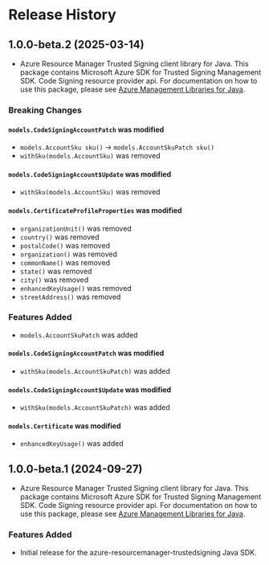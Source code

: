 # Release History

## 1.0.0-beta.2 (2025-03-14)

- Azure Resource Manager Trusted Signing client library for Java. This package contains Microsoft Azure SDK for Trusted Signing Management SDK. Code Signing resource provider api. For documentation on how to use this package, please see [Azure Management Libraries for Java](https://aka.ms/azsdk/java/mgmt).

### Breaking Changes

#### `models.CodeSigningAccountPatch` was modified

* `models.AccountSku sku()` -> `models.AccountSkuPatch sku()`
* `withSku(models.AccountSku)` was removed

#### `models.CodeSigningAccount$Update` was modified

* `withSku(models.AccountSku)` was removed

#### `models.CertificateProfileProperties` was modified

* `organizationUnit()` was removed
* `country()` was removed
* `postalCode()` was removed
* `organization()` was removed
* `commonName()` was removed
* `state()` was removed
* `city()` was removed
* `enhancedKeyUsage()` was removed
* `streetAddress()` was removed

### Features Added

* `models.AccountSkuPatch` was added

#### `models.CodeSigningAccountPatch` was modified

* `withSku(models.AccountSkuPatch)` was added

#### `models.CodeSigningAccount$Update` was modified

* `withSku(models.AccountSkuPatch)` was added

#### `models.Certificate` was modified

* `enhancedKeyUsage()` was added

## 1.0.0-beta.1 (2024-09-27)

- Azure Resource Manager Trusted Signing client library for Java. This package contains Microsoft Azure SDK for Trusted Signing Management SDK. Code Signing resource provider api. For documentation on how to use this package, please see [Azure Management Libraries for Java](https://aka.ms/azsdk/java/mgmt).

### Features Added

- Initial release for the azure-resourcemanager-trustedsigning Java SDK.
